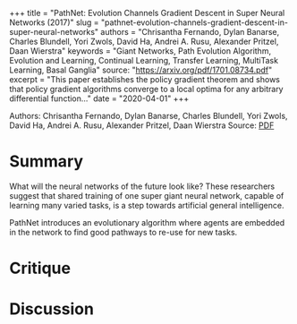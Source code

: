 +++
title = "PathNet: Evolution Channels Gradient Descent in Super Neural Networks (2017)"
slug = "pathnet-evolution-channels-gradient-descent-in-super-neural-networks"
authors = "Chrisantha Fernando, Dylan Banarse, Charles Blundell, Yori Zwols, David Ha, Andrei A. Rusu, Alexander Pritzel, Daan Wierstra"
keywords = "Giant Networks, Path Evolution Algorithm, Evolution and Learning, Continual Learning, Transfer Learning, MultiTask Learning, Basal Ganglia"
source: "https://arxiv.org/pdf/1701.08734.pdf"
excerpt = "This paper establishes the policy gradient theorem and shows that policy gradient algorithms converge to a local optima for any arbitrary differential function..."
date = "2020-04-01"
+++

Authors: Chrisantha Fernando, Dylan Banarse, Charles Blundell, Yori Zwols, David Ha, Andrei A. Rusu, Alexander Pritzel, Daan Wierstra
Source: [PDF](https://arxiv.org/pdf/1701.08734.pdf)

# Summary

What will the neural networks of the future look like? These researchers suggest that shared training of one super giant neural network, capable of learning many varied tasks, is a step towards artificial general intelligence.

PathNet introduces an evolutionary algorithm where agents are embedded in the network to find good pathways to re-use for new tasks.

# Critique

# Discussion